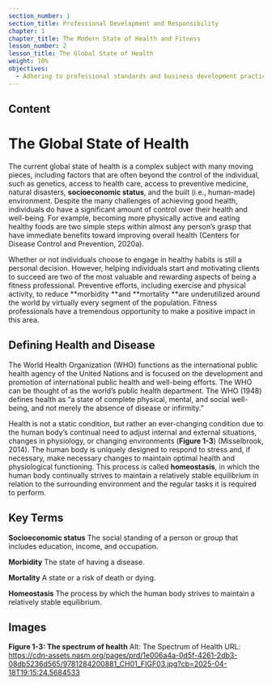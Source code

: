 ```yaml
---
section_number: 1
section_title: Professional Development and Responsibility
chapter: 1
chapter_title: The Modern State of Health and Fitness
lesson_number: 2
lesson_title: The Global State of Health
weight: 10%
objectives:
  - Adhering to professional standards and business development practices.
---
```


## Content
# The Global State of Health

The current global state of health is a complex subject with many moving pieces, including factors that are often beyond the control of the individual, such as genetics, access to health care, access to preventive medicine, natural disasters, **socioeconomic status**, and the built (i.e., human-made) environment. Despite the many challenges of achieving good health, individuals do have a significant amount of control over their health and well-being. For example, becoming more physically active and eating healthy foods are two simple steps within almost any person’s grasp that have immediate benefits toward improving overall health (Centers for Disease Control and Prevention, 2020a).

Whether or not individuals choose to engage in healthy habits is still a personal decision. However, helping individuals start and motivating clients to succeed are two of the most valuable and rewarding aspects of being a fitness professional. Preventive efforts, including exercise and physical activity, to reduce **morbidity **and **mortality **are underutilized around the world by virtually every segment of the population. Fitness professionals have a tremendous opportunity to make a positive impact in this area.

## Defining Health and Disease

The World Health Organization (WHO) functions as the international public health agency of the United Nations and is focused on the development and promotion of international public health and well-being efforts. The WHO can be thought of as the world’s public health department. The WHO (1948) defines health as “a state of complete physical, mental, and social well-being, and not merely the absence of disease or infirmity.”

Health is not a static condition, but rather an ever-changing condition due to the human body’s continual need to adjust internal and external situations, changes in physiology, or changing environments (**Figure 1-3**) (Misselbrook, 2014). The human body is uniquely designed to respond to stress and, if necessary, make necessary changes to maintain optimal health and physiological functioning. This process is called **homeostasis**, in which the human body continually strives to maintain a relatively stable equilibrium in relation to the surrounding environment and the regular tasks it is required to perform.

## Key Terms

**Socioeconomic status**
The social standing of a person or group that includes education, income, and occupation.

**Morbidity**
The state of having a disease.

**Mortality**
A state or a risk of death or dying.

**Homeostasis**
The process by which the human body strives to maintain a relatively stable equilibrium.

## Images

**Figure 1-3: The spectrum of health**
Alt: The Spectrum of Health
URL: https://cdn-assets.nasm.org/pages/prd/1e006a4a-0d5f-4261-2db3-08db5236d565/9781284200881_CH01_FIGF03.jpg?cb=2025-04-18T19:15:24.5684533